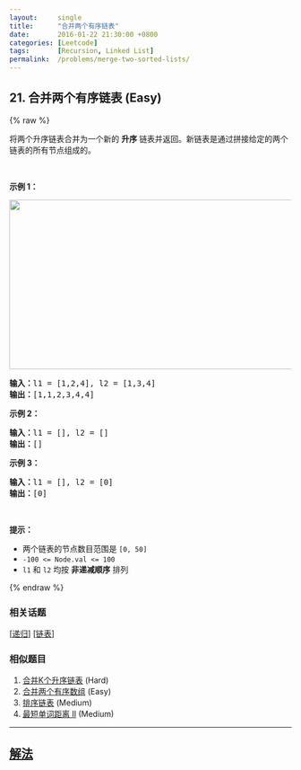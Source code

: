 ```yaml
---
layout:     single
title:      "合并两个有序链表"
date:       2016-01-22 21:30:00 +0800
categories: [Leetcode]
tags:       [Recursion, Linked List]
permalink:  /problems/merge-two-sorted-lists/
---
```


## 21. 合并两个有序链表 (Easy)

{% raw %}

<p>将两个升序链表合并为一个新的 <strong>升序</strong> 链表并返回。新链表是通过拼接给定的两个链表的所有节点组成的。 </p>

<p> </p>

<p><strong>示例 1：</strong></p>
<img alt="" src="https://assets.leetcode.com/uploads/2020/10/03/merge_ex1.jpg" style="width: 662px; height: 302px;" />
<pre>
<strong>输入：</strong>l1 = [1,2,4], l2 = [1,3,4]
<strong>输出：</strong>[1,1,2,3,4,4]
</pre>

<p><strong>示例 2：</strong></p>

<pre>
<strong>输入：</strong>l1 = [], l2 = []
<strong>输出：</strong>[]
</pre>

<p><strong>示例 3：</strong></p>

<pre>
<strong>输入：</strong>l1 = [], l2 = [0]
<strong>输出：</strong>[0]
</pre>

<p> </p>

<p><strong>提示：</strong></p>

<ul>
	<li>两个链表的节点数目范围是 <code>[0, 50]</code></li>
	<li><code>-100 <= Node.val <= 100</code></li>
	<li><code>l1</code> 和 <code>l2</code> 均按 <strong>非递减顺序</strong> 排列</li>
</ul>

{% endraw %}

### 相关话题
  [[递归](https://github.com/openset/leetcode/tree/master/tag/recursion/README.md)]
  [[链表](https://github.com/openset/leetcode/tree/master/tag/linked-list/README.md)]

### 相似题目
  1. [合并K个升序链表](/problems/merge-k-sorted-lists) (Hard)
  1. [合并两个有序数组](/problems/merge-sorted-array) (Easy)
  1. [排序链表](/problems/sort-list) (Medium)
  1. [最短单词距离 II](/problems/shortest-word-distance-ii) (Medium)

---

## [解法](https://github.com/openset/leetcode/tree/master/problems/merge-two-sorted-lists)
